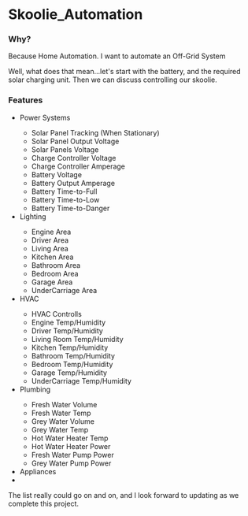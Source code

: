 # Skoolie_Automation

<h3>Why?</h3>
<p>
  Because Home Automation. I want to automate an Off-Grid System
</p>

<p>
  Well, what does that mean...let's start with the battery, and the required solar charging unit. Then we can discuss controlling our skoolie.
  </p>

<h3>Features</h3>
<ul>
  <li>Power Systems</li>
  <ul>
    <li>Solar Panel Tracking (When Stationary)</li>
    <li>Solar Panel Output Voltage</li>
    <li>Solar Panels Voltage</li>
    <li>Charge Controller Voltage</li>
    <li>Charge Controller Amperage</li>
    <li>Battery Voltage</li>
    <li>Battery Output Amperage</li>
    <li>Battery Time-to-Full</li>
    <li>Battery Time-to-Low</li>
    <li>Battery Time-to-Danger</li>
  </ul>
  <li>Lighting</li>
  <ul>
    <li>Engine Area</li>
    <li>Driver Area</li>
    <li>Living Area</li>
    <li>Kitchen Area</li>
    <li>Bathroom Area</li>
    <li>Bedroom Area</li>
    <li>Garage Area</li>
    <li>UnderCarriage Area</li>
  </ul>
  <li>HVAC</li>
  <ul>
    <li>HVAC Controlls</li>
    <li>Engine Temp/Humidity</li>
    <li>Driver Temp/Humidity</li>
    <li>Living Room Temp/Humidity</li>
    <li>Kitchen Temp/Humidity</li>
    <li>Bathroom Temp/Humidity</li>
    <li>Bedroom Temp/Humidity</li>
    <li>Garage Temp/Humidity</li>
    <li>UnderCarriage Temp/Humidity</li>
  </ul>
  <li>Plumbing</li>
  <ul>
    <li>Fresh Water Volume</li>
    <li>Fresh Water Temp</li>
    <li>Grey Water Volume</li>
    <li>Grey Water Temp</li>
    <li>Hot Water Heater Temp</li>
    <li>Hot Water Heater Power</li>
    <li>Fresh Water Pump Power</li>
    <li>Grey Water Pump Power</li>
  </ul>
  <li>Appliances</li>
  <li>
</ul>

<p>The list really could go on and on, and I look forward to updating as we complete this project.</p>

